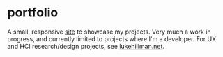 # portfolio

A small, responsive [site](https://lshillman.github.io/portfolio/) to showcase my projects. Very much a work in progress, and currently limited to projects where I'm a developer. For UX and HCI research/design projects, see [lukehillman.net](https://lukehillman.net).